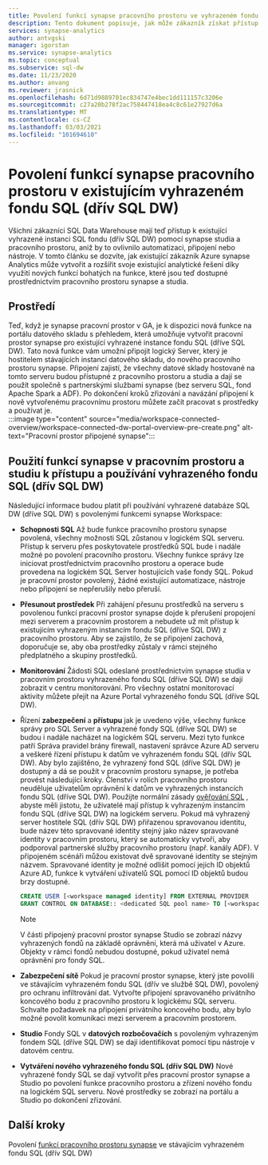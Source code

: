 ```yaml
---
title: Povolení funkcí synapse pracovního prostoru ve vyhrazeném fondu SQL (dřív SQL DW)
description: Tento dokument popisuje, jak může zákazník získat přístup k existující samostatné instanci SQL DW v pracovním prostoru a použít ji.
services: synapse-analytics
author: antvgski
manager: igorstan
ms.service: synapse-analytics
ms.topic: conceptual
ms.subservice: sql-dw
ms.date: 11/23/2020
ms.author: anvang
ms.reviewer: jrasnick
ms.openlocfilehash: 6d71d9889701ec834747e4bec1dd111157c3206e
ms.sourcegitcommit: c27a20b278f2ac758447418ea4c8c61e27927d6a
ms.translationtype: MT
ms.contentlocale: cs-CZ
ms.lasthandoff: 03/03/2021
ms.locfileid: "101694610"
---
```

# <a name="enabling-synapse-workspace-features-on-an-existing-dedicated-sql-pool-formerly-sql-dw"></a>Povolení funkcí synapse pracovního prostoru v existujícím vyhrazeném fondu SQL (dřív SQL DW)

Všichni zákazníci SQL Data Warehouse mají teď přístup k existující vyhrazené instanci SQL fondu (dřív SQL DW) pomocí synapse studia a pracovního prostoru, aniž by to ovlivnilo automatizaci, připojení nebo nástroje. V tomto článku se dozvíte, jak existující zákazník Azure synapse Analytics může vytvořit a rozšířit svoje existující analytické řešení díky využití nových funkcí bohatých na funkce, které jsou teď dostupné prostřednictvím pracovního prostoru synapse a studia.   

## <a name="experience"></a>Prostředí
 
Teď, když je synapse pracovní prostor v GA, je k dispozici nová funkce na portálu datového skladu s přehledem, která umožňuje vytvořit pracovní prostor synapse pro existující vyhrazené instance fondu SQL (dříve SQL DW). Tato nová funkce vám umožní připojit logický Server, který je hostitelem stávajících instancí datového skladu, do nového pracovního prostoru synapse. Připojení zajistí, že všechny datové sklady hostované na tomto serveru budou přístupné z pracovního prostoru a studia a dají se použít společně s partnerskými službami synapse (bez serveru SQL, fond Apache Spark a ADF). Po dokončení kroků zřizování a navázání připojení k nově vytvořenému pracovnímu prostoru můžete začít pracovat s prostředky a používat je.  
:::image type="content" source="media/workspace-connected-overview/workspace-connected-dw-portal-overview-pre-create.png" alt-text="Pracovní prostor připojené synapse":::

## <a name="using-synapse-workspace-and-studio-features-to-access-and-use-a-dedicated-sql-pool-formerly-sql-dw"></a>Použití funkcí synapse v pracovním prostoru a studiu k přístupu a používání vyhrazeného fondu SQL (dřív SQL DW)
 
Následující informace budou platit při používání vyhrazené databáze SQL DW (dříve SQL DW) s povolenými funkcemi synapse Workspace: 
- **Schopnosti SQL** Až bude funkce pracovního prostoru synapse povolená, všechny možnosti SQL zůstanou v logickém SQL serveru. Přístup k serveru přes poskytovatele prostředků SQL bude i nadále možné po povolení pracovního prostoru. Všechny funkce správy lze iniciovat prostřednictvím pracovního prostoru a operace bude provedena na logickém SQL Server hostujících vaše fondy SQL. Pokud je pracovní prostor povolený, žádné existující automatizace, nástroje nebo připojení se nepřerušily nebo přeruší.  
- **Přesunout prostředek**  Při zahájení přesunu prostředků na serveru s povolenou funkcí pracovní prostor synapse dojde k přerušení propojení mezi serverem a pracovním prostorem a nebudete už mít přístup k existujícím vyhrazeným instancím fondu SQL (dříve SQL DW) z pracovního prostoru. Aby se zajistilo, že se připojení zachová, doporučuje se, aby oba prostředky zůstaly v rámci stejného předplatného a skupiny prostředků. 
- **Monitorování** Žádosti SQL odeslané prostřednictvím synapse studia v pracovním prostoru vyhrazeného fondu SQL (dříve SQL DW) se dají zobrazit v centru monitorování. Pro všechny ostatní monitorovací aktivity můžete přejít na Azure Portal vyhrazeného fondu SQL (dříve SQL DW). 
- Řízení **zabezpečení** a **přístupu** jak je uvedeno výše, všechny funkce správy pro SQL Server a vyhrazené fondy SQL (dříve SQL DW) se budou i nadále nacházet na logickém SQL serveru. Mezi tyto funkce patří Správa pravidel brány firewall, nastavení správce Azure AD serveru a veškeré řízení přístupu k datům ve vyhrazeném fondu SQL (dřív SQL DW). Aby bylo zajištěno, že vyhrazený fond SQL (dříve SQL DW) je dostupný a dá se použít v pracovním prostoru synapse, je potřeba provést následující kroky. Členství v rolích pracovního prostoru neuděluje uživatelům oprávnění k datům ve vyhrazených instancích fondu SQL (dříve SQL DW). Použijte normální zásady [ověřování SQL](sql-data-warehouse-authentication.md) , abyste měli jistotu, že uživatelé mají přístup k vyhrazeným instancím fondu SQL (dříve SQL DW) na logickém serveru. Pokud má vyhrazený server hostitele SQL (dřív SQL DW) přiřazenou spravovanou identitu, bude název této spravované identity stejný jako název spravované identity v pracovním prostoru, který se automaticky vytvoří, aby podporoval partnerské služby pracovního prostoru (např. kanály ADF).  V připojeném scénáři můžou existovat dvě spravované identity se stejným názvem. Spravované identity je možné odlišit pomocí jejich ID objektů Azure AD, funkce k vytváření uživatelů SQL pomocí ID objektů budou brzy dostupné.

    ```sql
    CREATE USER [<workspace managed identity] FROM EXTERNAL PROVIDER 
    GRANT CONTROL ON DATABASE:: <dedicated SQL pool name> TO [<workspace managed identity>
    ```

    > [!NOTE] 
    > V části připojený pracovní prostor synapse Studio se zobrazí názvy vyhrazených fondů na základě oprávnění, která má uživatel v Azure. Objekty v rámci fondů nebudou dostupné, pokud uživatel nemá oprávnění pro fondy SQL. 

- **Zabezpečení sítě** Pokud je pracovní prostor synapse, který jste povolili ve stávajícím vyhrazeném fondu SQL (dřív ve službě SQL DW), povolený pro ochranu infiltrování dat. Vytvořte připojení spravovaného privátního koncového bodu z pracovního prostoru k logickému SQL serveru. Schvalte požadavek na připojení privátního koncového bodu, aby bylo možné povolit komunikaci mezi serverem a pracovním prostorem.
- **Studio** Fondy SQL v **datových rozbočovačích** s povoleným vyhrazeným fondem SQL (dříve SQL DW) se dají identifikovat pomocí tipu nástroje v datovém centru. 
- **Vytváření nového vyhrazeného fondu SQL (dřív SQL DW)** Nové vyhrazené fondy SQL se dají vytvořit přes pracovní prostor synapse a Studio po povolení funkce pracovního prostoru a zřízení nového fondu na logickém SQL serveru. Nové prostředky se zobrazí na portálu a Studio po dokončení zřizování.      

## <a name="next-steps"></a>Další kroky
Povolení [funkcí pracovního prostoru synapse](workspace-connected-create.md) ve stávajícím vyhrazeném fondu SQL (dřív SQL DW)
